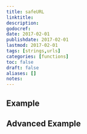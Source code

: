 ```yaml
---
title: safeURL
linktitle:
description:
godocref:
date: 2017-02-01
publishdate: 2017-02-01
lastmod: 2017-02-01
tags: [strings,urls]
categories: [functions]
toc: false
draft: false
aliases: []
notes:
---
```


## Example

## Advanced Example

